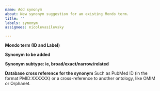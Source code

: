```yaml
---
name: Add synonym
about: New synonym suggestion for an existing Mondo term.
title: ''
labels: synonym
assignees: nicolevasilevsky

---
```


**Mondo term (ID and Label)**


**Synonym to be added**


**Synonym subtype: ie, broad/exact/narrow/related**

**Database cross reference for the synonym** Such as PubMed ID (in the format PMID:XXXXXX) or a cross-reference to another ontology, like OMIM or Orphanet.
